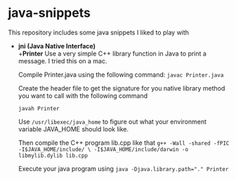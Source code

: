 # java-snippets
This repository includes some java snippets I liked to play with

+ **jni (Java Native Interface)**    
  +**Printer**
  Use a very simple C++ library function in Java to print a message.
  I tried this on a mac.

  Compile Printer.java using the following command:
  ``javac Printer.java``

  Create the header file to get the signature for you native library
  method you want to call with the following command

  ``javah Printer``

  Use ``/usr/libexec/java_home`` to figure out what your environment variable
  JAVA_HOME should look like.

  Then compile the C++ program lib.cpp like that
  ``g++ -Wall -shared -fPIC -I$JAVA_HOME/include/ \
      -I$JAVA_HOME/include/darwin -o libmylib.dylib lib.cpp``

  Execute your java program using
  ``java -Djava.library.path="." Printer``
